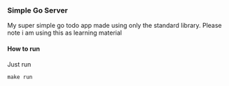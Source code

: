 ### Simple Go Server
My super simple go todo app made using only the standard library.
Please note i am using this as learning material

#### How to run
Just run 
```
make run
```